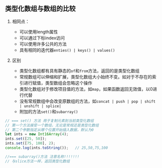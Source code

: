 
## 类型化数组与数组的比较

1. 相同点：
    * 可以使用length属性
    * 可以通过下标index访问
    * 可以使用许多公共的方法
    * 具有相同的迭代器`enties() | keys() | values()`

2. 区别
    * 类型化数组都有具有静态的`of`和`from`方法，返回的是类型化数组
    * 常规数组可以伸缩和扩展，类型化数组大小始终不变。如对于不存在的索引进行赋值，类型数组会忽略这个操作
    * 类型化数组对于修改项目值的方法，如`map`，如果函数返回无效值，以0进行代替
    * 没有常规数组中会改变原数组的方法，如`concat | push | pop | shift | unshift | splice|`
    * 附加的方法`set()`和`subarray()`

```js
// === set() 方法 用于复制元素到当前类型化数组
// 第一个方法接受一个数组，无论是常规还是类型化数组
// 第二个参数指定从哪个位置开始插入数据，默认为0
let ints = new Int16Array(4);
ints.set([25, 50]);
ints.set([75, 100], 2);
console.log(ints.toString());   // 25,50,75,100

//=== subarray()方法 注意名称!!!!!!!
// 与slice方法一样，返回类型化数组
```

